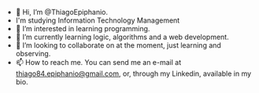 - 👋 Hi, I’m @ThiagoEpiphanio.
- I'm studying Information Technology Management
- 👀 I’m interested in learning programming.
- 🌱 I’m currently learning logic, algorithms and a web development.
- 💞️ I’m looking to collaborate on at the moment, just learning and observing.
- 📫 How to reach me. You can send me an e-mail at thiago84.epiphanio@gmail.com, or, through my Linkedin, available in my bio.

<!---
ThiagoEpiphanio/ThiagoEpiphanio is a ✨ special ✨ repository because its `README.md` (this file) appears on your GitHub profile.
You can click the Preview link to take a look at your changes.
--->
